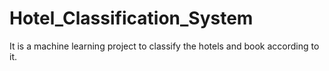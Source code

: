 # Hotel_Classification_System
It is a machine learning project to classify the hotels and book according to it.

